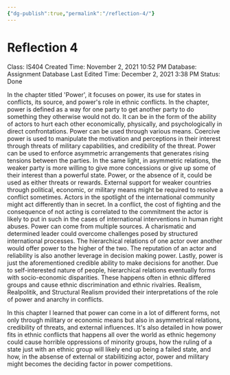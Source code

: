 ```yaml
---
{"dg-publish":true,"permalink":"/reflection-4/"}
---
```


# Reflection 4

Class: IS404
Created Time: November 2, 2021 10:52 PM
Database: Assignment Database
Last Edited Time: December 2, 2021 3:38 PM
Status: Done

In the chapter titled 'Power', it focuses on power, its use for states in conflicts, its source, and power's role in ethnic conflicts. In the chapter, power is defined as a way for one party to get another party to do something they otherwise would not do. It can be in the form of the ability of actors to hurt each other economically, physically, and psychologically in direct confrontations. Power can be used through various means. Coercive power is used to manipulate the motivation and perceptions in their interest through threats of military capabilities, and credibility of the threat. Power can be used to enforce asymmetric arrangements that generates rising tensions between the parties. In the same light, in asymmetric relations, the weaker party is more willing to give more concessions or give up some of their interest than a powerful state. Power, or the absence of it, could be used as either threats or rewards. External support for weaker countries through political, economic, or military means might be required to resolve a conflict sometimes. Actors in the spotlight of the international community might act differently than in secret. In a conflict, the cost of fighting and the consequence of not acting is correlated to the commitment the actor is likely to put in such in the cases of international interventions in human right abuses. Power can come from multiple sources. A charismatic and determined leader could overcome challenges posed by structured international processes. The hierarchical relations of one actor over another would offer power to the higher of the two. The reputation of an actor and reliability is also another leverage in decision making power. Lastly, power is just the aforementioned credible ability to make decisions for another. Due to self-interested nature of people, hierarchical relations eventually forms with socio-economic disparities. These happens often in ethnic differed groups and cause ethnic discrimination and ethnic rivalries. Realism, Realpolitik, and Structural Realism provided their interpretations of the role of power and anarchy in conflicts.

In this chapter I learned that power can come in a lot of different forms, not only through military or economic means but also in asymmetrical relations, credibility of threats, and external influences. It's also detailed in how power fits in ethnic conflicts that happens all over the world as ethnic hegemony could cause horrible oppressions of minority groups, how the ruling of a state just with an ethnic group will likely end up being a failed state, and how, in the absense of external or stabilitizing actor, power and military might becomes the deciding factor in power competitions.